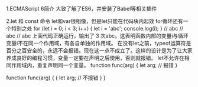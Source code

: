 1.ECMAScript 6简介
  大致了解了ES6，并安装了Babel等相关插件


2.let 和 const 命令
  let和var很相像，但是let只能在代码块内起效
  for循环还有一个特别之处
for (let i = 0; i < 3; i++) {
  let i = 'abc';
  console.log(i);
}
// abc
// abc
// abc
  上面代码正确运行，输出了 3 次abc。这表明函数内部的变量i与循环变量i不在同一个作用域，有各自单独的作用域。
  在没有let之前，typeof运算符是百分之百安全的，永远不会报错。现在这一点不成立了。这样的设计是为了让大家养成良好的编程习惯，变量一定要在声明之后使用，否则就报错。
  let不允许在相同作用域内，重复声明同一个变量。
function func(arg) {
  let arg; // 报错
}

function func(arg) {
  {
    let arg; // 不报错
  }
}
